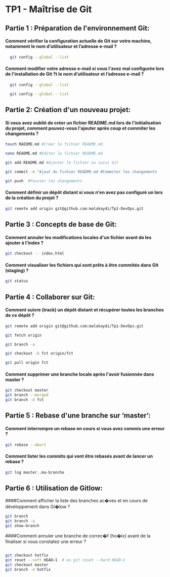
# TP1 - Maîtrise de Git


## Partie 1 : Préparation de l'environnement Git:

#### Comment vérifier la configuration actuelle de Git sur votre machine, notamment le nom d’utilisateur et l’adresse e-mail ?

```bash
  git config --global --list
```

#### Comment modifier votre adresse e-mail si vous l'avez mal configurée lors de l'installation de Git ?t le nom d’utilisateur et l’adresse e-mail ?

```bash
  git config --global --list
```
```bash
  git config --global --list
```

## Partie 2: Création d'un nouveau projet:

#### Si vous avez oublié de créer un fichier README.md lors de l'initialisation du projet, comment pouvez-vous l'ajouter après coup et commiter les changements ?

```bash
touch RAEDME.md #Créer le fichier README.md 
```
```bash
nano README.md #Editer le fichier README.md
```
```bash
git add README.md #Ajouter le fichier au suivi Git 
```
```bash
git commit -m "Ajout du fichier README.md #Commiter les changements
```
```bash
git push  #Pousser les changements 
```

#### Comment définir un dépôt distant si vous n'en avez pas configuré un lors de la création du projet ?
```bash
git remote add origin git@github.com:malakaydi/Tp1-DevOps.git
```

## Partie 3 : Concepts de base de Git:

#### Comment annuler les modifications locales d'un fichier avant de les ajouter à l'index ?
```bash
git checkout -- index.html
```
#### Comment visualiser les fichiers qui sont prêts à être commités dans Git (staging) ?
```bash
git status
```

## Partie 4 : Collaborer sur Git:
#### Comment suivre (track) un dépôt distant et récupérer toutes les branches de ce dépôt ?
```bash
git remote add origin git@github.com:malakaydi/Tp1-DevOps.git
```
```bash
git fetch origin
```
```bash
git branch -a
```
```bash
git checkout -b fct origin/fct
```
```bash
git pull origin fct
```

#### Comment supprimer une branche locale après l'avoir fusionnée dans master ?
```bash
git checkout master
git branch --merged
git branch -d fct
```

## Partie 5 : Rebase d'une branche sur ‘master’:
#### Comment interrompre un rebase en cours si vous avez commis une erreur ?
```bash
git rebase --abort
```

#### Comment lister les commits qui vont être rebasés avant de lancer un rebase ?
```bash
git log master..ma-branche
```

## Partie 6 : Utilisation de Gitlow:
####Comment afficher la liste des branches ac�ves et en cours de développement dans Gi�low ?

```bash
git branch
git branch -a
git show-branch
```

####Comment annuler une branche de correc�f (ho�ix) avant de la finaliser si vous constatez une erreur ?
```bash

git checkout hotfix
git reset --soft HEAD~1  # ou git reset --hard HEAD~1
git checkout master
git branch -d hotfix

```